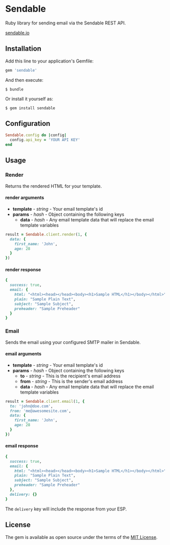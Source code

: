 # Sendable

Ruby library for sending email via the Sendable REST API.

[sendable.io](https://sendable.io)

## Installation

Add this line to your application's Gemfile:

```ruby
gem 'sendable'
```

And then execute:

    $ bundle

Or install it yourself as:

    $ gem install sendable

## Configuration

```ruby
Sendable.config do |config|
  config.api_key = 'YOUR API KEY'
end
```

## Usage

### Render

Returns the rendered HTML for your template.

#### render arguments
- **template** - *string* - Your email template's id
- **params** - *hash* - Object containing the following keys
  - **data** - *hash* - Any email template data that will replace the email template variables

```ruby
result = Sendable.client.render(1, {
  data: {
    first_name: 'John',
    age: 28
  }
})
```

#### render response
```ruby
{
  success: true,
  email: {
    html: "<html><head></head><body><h1>Sample HTML</h1></body></html>",
    plain: "Sample Plain Text",
    subject: "Sample Subject",
    preheader: "Sample Preheader"
  }
}
```

### Email

Sends the email using your configured SMTP mailer in Sendable.

#### email arguments
- **template** - *string* - Your email template's id
- **params** - *hash* - Object containing the following keys
  - **to** - *string* - This is the recipient's email address
  - **from** - *string* - This is the sender's email address
  - **data** - *hash* - Any email template data that will replace the email template variables

```ruby
result = Sendable.client.email(1, {
  to: 'john@doe.com',
  from: 'me@awesomesite.com',
  data: {
    first_name: 'John',
    age: 28
  }
})
```

#### email response
```ruby
{
  success: true,
  email: {
    html: "<html><head></head><body><h1>Sample HTML</h1></body></html>",
    plain: "Sample Plain Text",
    subject: "Sample Subject",
    preheader: "Sample Preheader"
  },
  delivery: {}
}
```

The `delivery` key will include the response from your ESP.

## License

The gem is available as open source under the terms of the [MIT License](http://opensource.org/licenses/MIT).

